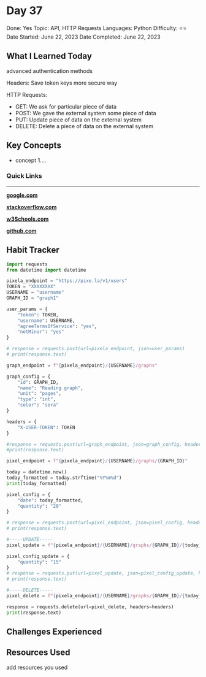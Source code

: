 # Day 37

Done: Yes
Topic: API, HTTP Requests
Languages: Python
Difficulty: ⭐⭐
Date Started: June 22, 2023
Date Completed: June 22, 2023

## What I Learned Today

advanced authentication methods

Headers: Save token keys more secure way

HTTP Requests:

- GET: We ask for particular piece of data
- POST: We gave the external system some piece of data
- PUT: Update piece of data on the external system
- DELETE: Delete a piece of data on the external system

## Key Concepts

- concept 1....

### Quick Links

---

[**google.com**](http://www.google.com)

[**stackoverflow.com**](http://www.stackoverflow.com)

[**w3Schools.com**](https://www.w3schools.com/)

[**github.com**](https://github.com/)

## Habit Tracker

```python
import requests
from datetime import datetime

pixela_endpoint = "https://pixe.la/v1/users"
TOKEN = "XXXXXXXX"
USERNAME = "username"
GRAPH_ID = "graph1"

user_params = {
    "token": TOKEN,
    "username": USERNAME,
    "agreeTermsOfService": "yes",
    "notMinor": "yes"
}

# response = requests.post(url=pixela_endpoint, json=user_params)
# print(response.text)

graph_endpoint = f"{pixela_endpoint}/{USERNAME}/graphs"

graph_config = {
    "id": GRAPH_ID,
    "name": "Reading graph",
    "unit": "pages",
    "type": "int",
    "color": "sora"
}

headers = {
    "X-USER-TOKEN": TOKEN
}

#response = requests.post(url=graph_endpoint, json=graph_config, headers=headers)
#print(response.text)

pixel_endpoint = f"{pixela_endpoint}/{USERNAME}/graphs/{GRAPH_ID}"

today = datetime.now()
today_formatted = today.strftime("%Y%m%d")
print(today_formatted)

pixel_config = {
    "date": today_formatted,
    "quantity": "20"
}

# response = requests.post(url=pixel_endpoint, json=pixel_config, headers=headers)
# print(response.text)

#-----UPDATE-----
pixel_update = f"{pixela_endpoint}/{USERNAME}/graphs/{GRAPH_ID}/{today_formatted}"

pixel_config_update = {
    "quantity": "15"
}
# response = requests.put(url=pixel_update, json=pixel_config_update, headers=headers)
# print(response.text)

#-----DELETE-----
pixel_delete = f"{pixela_endpoint}/{USERNAME}/graphs/{GRAPH_ID}/{today_formatted}"

response = requests.delete(url=pixel_delete, headers=headers)
print(response.text)
```

## Challenges Experienced

## Resources Used

add resources you used
